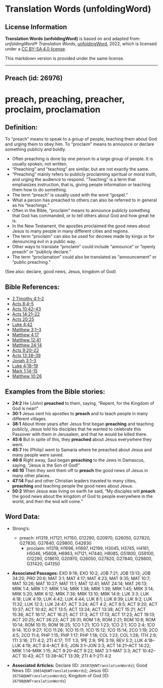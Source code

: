 # Translation Words (unfoldingWord)

## License Information

**Translation Words (unfoldingWord)** is based on and adapted from: _unfoldingWord® Translation Words_, [unfoldingWord](https://unfoldingword.org/utw), 2022, which is licensed under a [CC BY-SA 4.0 license](https://creativecommons.org/licenses/by-sa/4.0/legalcode.en).

This markdown version is provided under the same license.



--------------------------------

## Preach (id: 26976)

preach, preaching, preacher, proclaim, proclamation
===================================================

Definition:
-----------

To “preach” means to speak to a group of people, teaching them about God and urging them to obey him. To “proclaim” means to announce or declare something publicly and boldly.

* Often preaching is done by one person to a large group of people. It is usually spoken, not written.
* “Preaching” and “teaching” are similar, but are not exactly the same.
* “Preaching” mainly refers to publicly proclaiming spiritual or moral truth, and urging the audience to respond. “Teaching” is a term that emphasizes instruction, that is, giving people information or teaching them how to do something.
* The term “preach” is usually used with the word “gospel.”
* What a person has preached to others can also be referred to in general as his “teachings.”
* Often in the Bible, “proclaim” means to announce publicly something that God has commanded, or to tell others about God and how great he is.
* In the New Testament, the apostles proclaimed the good news about Jesus to many people in many different cities and regions.
* The term “proclaim” can also be used for decrees made by kings or for denouncing evil in a public way.
* Other ways to translate “proclaim” could include “announce” or “openly preach” or “publicly declare.”
* The term “proclamation” could also be translated as “announcement” or “public preaching.”

(See also: declare, good news, Jesus, kingdom of God)

Bible References:
-----------------

* [2 Timothy 4:1–2](https://ref.ly/2Tim4:1-2Tim4:2)
* [Acts 8:4–5](https://ref.ly/Acts8:4-Acts8:5)
* [Acts 10:42–43](https://ref.ly/Acts10:42-Acts10:43)
* [Acts 14:21–22](https://ref.ly/Acts14:21-Acts14:22)
* [Acts 20:25](https://ref.ly/Acts20:25)
* [Luke 4:42](https://ref.ly/Luke4:42)
* [Matthew 3:1–3](https://ref.ly/Matt3:1-Matt3:3)
* [Matthew 4:17](https://ref.ly/Matt4:17)
* [Matthew 12:41](https://ref.ly/Matt12:41)
* [Matthew 24:14](https://ref.ly/Matt24:14)
* [Acts 9:20–22](https://ref.ly/Acts9:20-Acts9:22)
* [Acts 13:38–39](https://ref.ly/Acts13:38-Acts13:39)
* [Jonah 3:1–3](https://ref.ly/Jonah3:1-Jonah3:3)
* [Luke 4:18–19](https://ref.ly/Luke4:18-Luke4:19)
* [Mark 1:14–15](https://ref.ly/Mark1:14-Mark1:15)
* [Matthew 10:26](https://ref.ly/Matt10:26)

Examples from the Bible stories:
--------------------------------

* **24:2** He (John) **preached** to them, saying, “Repent, for the Kingdom of God is near!”
* **30:1** Jesus sent his apostles to **preach** and to teach people in many different villages.
* **38:1** About three years after Jesus first began **preaching** and teaching publicly, Jesus told his disciples that he wanted to celebrate this Passover with them in Jerusalem, and that he would be killed there.
* **45:6** But in spite of this, they **preached** about Jesus everywhere they went.
* **45:7** He (Philip) went to Samaria where he preached about Jesus and many people were saved.
* **46:6** Right away, Saul began **preaching** to the Jews in Damascus, saying, “Jesus is the Son of God!”
* **46:10** Then they sent them off to **preach** the good news of Jesus in many other places.
* **47:14** Paul and other Christian leaders traveled to many cities, **preaching** and teaching people the good news about Jesus.
* **50:2** When Jesus was living on earth he said, “My disciples will **preach** the good news about the kingdom of God to people everywhere in the world, and then the end will come.”

Word Data:
----------

* Strong’s:

    + preach: H1319, H7121, H7150, G12290, G20970, G26050, G27820, G27830, G27840, G29800, G42830
        + proclaim: H1319, H1696, H1697, H2199, H3045, H3745, H4161, H5046, H5608, H6963, H7121, H7440, H8085, G51800, G59100, G12290, G18610, G20970, G26050, G27820, G27840, G29800, G31420, G41350

* **Associated Passages:** EXO 9:16; EXO 10:2; JOB 7:21; JOB 13:13; JOB 34:20; PRO 20:6; MAT 3:1; MAT 4:17; MAT 4:23; MAT 9:35; MAT 10:7; MAT 10:26; MAT 10:27; MAT 11:1; MAT 12:41; MAT 24:14; MAT 26:13; MRK 1:4; MRK 1:7; MRK 1:14; MRK 1:38; MRK 1:39; MRK 1:45; MRK 3:14; MRK 5:20; MRK 6:12; MRK 7:36; MRK 13:10; MRK 14:9; LUK 3:3; LUK 4:18; LUK 4:19; LUK 4:42; LUK 4:44; LUK 8:1; LUK 8:39; LUK 9:2; LUK 11:32; LUK 12:3; LUK 24:47; ACT 3:24; ACT 4:2; ACT 8:5; ACT 9:20; ACT 10:37; ACT 10:42; ACT 13:5; ACT 13:24; ACT 13:38; ACT 15:21; ACT 15:36; ACT 16:17; ACT 16:21; ACT 17:3; ACT 17:13; ACT 17:23; ACT 19:13; ACT 20:25; ACT 26:23; ACT 28:31; ROM 1:8; ROM 2:21; ROM 10:8; ROM 10:14; ROM 10:15; ROM 16:25; 1CO 1:21; 1CO 1:23; 1CO 2:1; 1CO 2:4; 1CO 9:14; 1CO 9:27; 1CO 11:26; 1CO 15:11; 1CO 15:12; 1CO 15:14; 2CO 1:19; 2CO 4:5; 2CO 11:4; PHP 1:15; PHP 1:17; PHP 1:18; COL 1:23; COL 1:28; 1TH 2:9; 1TI 3:16; 2TI 4:2; 2TI 4:17; TIT 1:3; 1PE 2:9; 1PE 3:19; REV 5:2; LUK 4:18–LUK 4:19; ACT 8:4–ACT 8:5; JON 3:1–JON 3:3; ACT 14:21–ACT 14:22; MRK 1:14–MRK 1:15; ACT 9:20–ACT 9:22; MAT 3:1–MAT 3:3; ACT 10:42–ACT 10:43; ACT 13:38–ACT 13:39; 2TI 4:1–2TI 4:2
* **Associated Articles:** Declare (ID: `26507@UWTranslationWords`); Good News (ID: `26654@UWTranslationWords`); Jesus (ID: `26758@UWTranslationWords`); Kingdom of God (ID: `26798@UWTranslationWords`)

